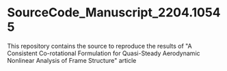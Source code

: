 # SourceCode_Manuscript_2204.10545
This repository contains the source to reproduce the results of "A Consistent Co-rotational Formulation for Quasi-Steady Aerodynamic Nonlinear Analysis of Frame Structure" article
